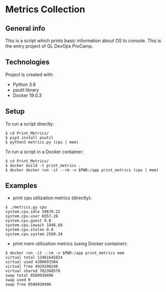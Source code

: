 # Metrics Collection

## General info
This is a script which prints basic information about OS to console.
This is the entry project of GL DevOps ProCamp.

## Technologies
Project is created with:
* Python 3.8
* psutil library
* Docker 19.0.3
	
## Setup
To run a script directly:
```
$ cd Print_Metrics/
$ pip3 install psutil
$ python3 metrics.py (cpu | mem)
```

To run a script in a Docker container:
```
$ cd Print_Metrics/
$ docker build -t print_metrics .
$ docker docker run -it --rm -v $PWD:/app print_metrics (cpu | mem)
```

## Examples

* print cpu utilization metrics (directly):
```
$ ./metrics.py cpu
system.cpu.idle 39670.22
system.cpu.user 6557.26
system.cpu.guest 0.0
system.cpu.iowait 1048.69
system.cpu.stolen 0.0
system.cpu.system 2569.34
```

* print mem utilization metrics (using Docker container):
```
$ docker run -it --rm -v $PWD:/app print_metrics mem
virtual total 12461645824
virtual used 4300693504
virtual free 4929290240
virtual shared 782360576
swap total 8589930496
swap used 0
swap free 8589930496
```
